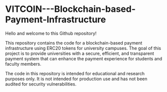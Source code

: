 # VITCOIN---Blockchain-based-Payment-Infrastructure

Hello and welcome to this Github repository!

This repository contains the code for a blockchain-based payment infrastructure using ERC20 tokens for university campuses. The goal of this project is to provide universities with a secure, efficient, and transparent payment system that can enhance the payment experience for students and faculty members.

The code in this repository is intended for educational and research purposes only. It is not intended for production use and has not been audited for security vulnerabilities.

